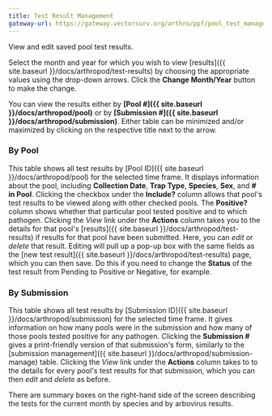 ```yaml
---
title: Test Result Management
gateway-url: https://gateway.vectorsurv.org/arthro/ppf/pool_test_manage
---
```


View and edit saved pool test results.

Select the month and year for which you wish to view [results]({{ site.baseurl }}/docs/arthropod/test-results) by choosing the appropriate values using the drop-down arrows. Click the **Change Month/Year** button to make the change.

You can view the results either by **[Pool #]({{ site.baseurl }}/docs/arthropod/pool)** or by **[Submission #]({{ site.baseurl }}/docs/arthropod/submission)**. Either table can be minimized and/or maximized by clicking on the respective title next to the arrow.

### By Pool

This table shows all test results by [Pool ID]({{ site.baseurl }}/docs/arthropod/pool) for the selected time frame. It displays information about the pool, including **Collection Date**, **Trap Type**, **Species**, **Sex**, and **# in Pool**. Clicking the checkbox under the **Include?** column allows that pool's test results to be viewed along with other checked pools. The **Positive?** column shows whether that particular pool tested positive and to which pathogen. Clicking the _View_ link under the **Actions** column takes you to the details for that pool's [results]({{ site.baseurl }}/docs/arthropod/test-results) if results for that pool have been submitted. Here, you can _edit_ or _delete_ that result. Editing will pull up a pop-up box with the same fields as the [new test result]({{ site.baseurl }}/docs/arthropod/test-results) page, which you can then save. Do this if you need to change the **Status** of the test result from Pending to Positive or Negative, for example.

### By Submission

This table shows all test results by [Submission ID]({{ site.baseurl }}/docs/arthropod/submission) for the selected time frame. It gives information on how many pools were in the submission and how many of those pools tested positive for any pathogen. Clicking the **Submission #** gives a print-friendly version of that submission's form, similarly to the [submission management]({{ site.baseurl }}/docs/arthropod/submission-manage) table. Clicking the _View_ link under the **Actions** column takes to to the details for every pool's test results for that submission, which you can then _edit_ and _delete_ as before.

There are summary boxes on the right-hand side of the screen describing the tests for the current month by species and by arbovirus results.
